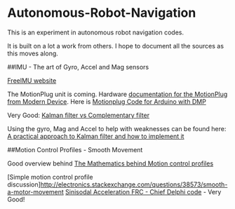 # Autonomous-Robot-Navigation
This is an experiment in autonomous robot navigation codes. 

It is built on a lot a work from others.  I hope to document all the sources as this moves along.

##IMU - The art of Gyro, Accel and Mag sensors

[FreeIMU website](http://www.varesano.net/projects/hardware/FreeIMU)

The MotionPlug unit is coming. Hardware [documentation for the MotionPlug from Modern Device](https://moderndevice.com/product/motion-plug/). Here is [Motionplug Code for Arduino with DMP](https://github.com/moderndevice/MotionPlug)

Very Good: [Kalman filter vs Complementary filter](http://robottini.altervista.org/kalman-filter-vs-complementary-filter)

Using the gyro, Mag and Accel to help with weaknesses can be found here: [A practical approach to Kalman filter and how to implement it](http://blog.tkjelectronics.dk/2012/09/a-practical-approach-to-kalman-filter-and-how-to-implement-it/)

##Motion Control Profiles - Smooth Movement

Good overview behind [The Mathematics behind Motion control profiles](http://www.pmdcorp.com/downloads/Mathematics_of_Motion_Control_Profiles.pdf)

[Simple motion control profile discussion]http://electronics.stackexchange.com/questions/38573/smooth-a-motor-movement
[Sinisodal Acceleration FRC - Chief Delphi code](http://www.chiefdelphi.com/media/papers/3107) - Very Good!

